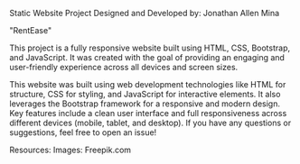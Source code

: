 Static Website Project Designed and Developed by: Jonathan Allen Mina

"RentEase"

This project is a fully responsive website built using HTML, CSS, Bootstrap, and JavaScript. It was created with the goal of providing an engaging and user-friendly experience across all devices and screen sizes.

This website was built using web development technologies like HTML for structure, CSS for styling, and JavaScript for interactive elements.  It also leverages the Bootstrap framework for a responsive and modern design.  Key features include a clean user interface and full responsiveness across different devices (mobile, tablet, and desktop). If you have any questions or suggestions, feel free to open an issue!

Resources: Images: Freepik.com